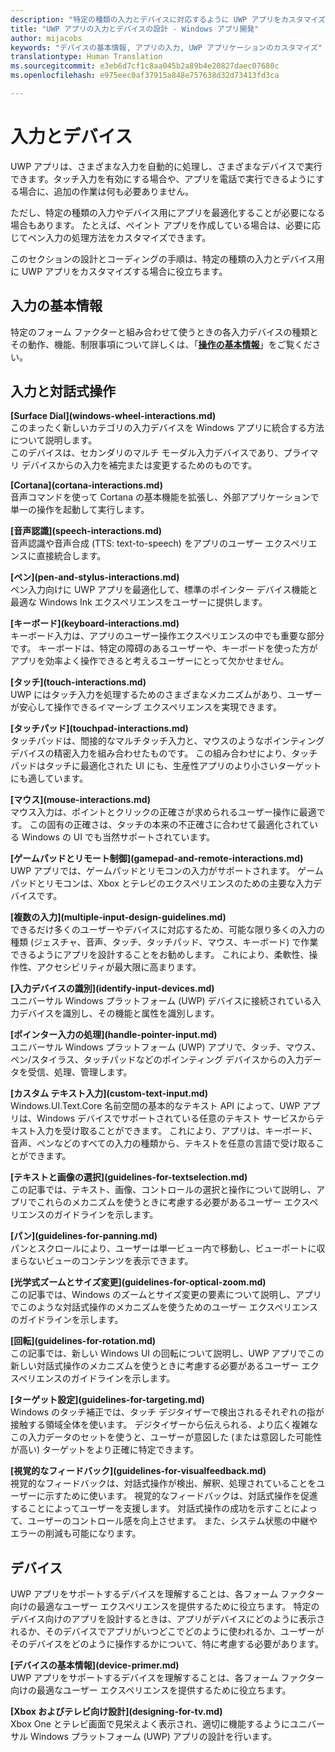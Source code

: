 ```yaml
---
description: "特定の種類の入力とデバイスに対応するように UWP アプリをカスタマイズします。 タッチと音声コマンドを利用します。 Xbox、電話、テレビでアプリを実行します。"
title: "UWP アプリの入力とデバイスの設計 - Windows アプリ開発"
author: mijacobs
keywords: "デバイスの基本情報, アプリの入力, UWP アプリケーションのカスタマイズ"
translationtype: Human Translation
ms.sourcegitcommit: e3eb6d7cf1c8aa045b2a89b4e20827daec07680c
ms.openlocfilehash: e975eec0af37915a848e757638d32d73413fd3ca

---
```

# 入力とデバイス

<link rel="stylesheet" href="https://az835927.vo.msecnd.net/sites/uwp/Resources/css/custom.css">

UWP アプリは、さまざまな入力を自動的に処理し、さまざまなデバイスで実行できます。タッチ入力を有効にする場合や、アプリを電話で実行できるようにする場合に、追加の作業は何も必要ありません。

ただし、特定の種類の入力やデバイス用にアプリを最適化することが必要になる場合もあります。 たとえば、ペイント アプリを作成している場合は、必要に応じてペン入力の処理方法をカスタマイズできます。

このセクションの設計とコーディングの手順は、特定の種類の入力とデバイス用に UWP アプリをカスタマイズする場合に役立ちます。

## 入力の基本情報

特定のフォーム ファクターと組み合わせて使うときの各入力デバイスの種類とその動作、機能、制限事項について詳しくは、「<b>[操作の基本情報](input-primer.md)</b>」をご覧ください。

## 入力と対話式操作

<div class="side-by-side">
<div class="side-by-side-content">
<p>
<b>[Surface Dial](windows-wheel-interactions.md)</b><br/>
このまったく新しいカテゴリの入力デバイスを Windows アプリに統合する方法について説明します。</br>
このデバイスは、セカンダリのマルチ モーダル入力デバイスであり、プライマリ デバイスからの入力を補完または変更するためのものです。
</p>
</div>
</div>

<div class="side-by-side">
<div class="side-by-side-content">
<div class="side-by-side-content-left">
<p>
<b>[Cortana](cortana-interactions.md)</b><br/>
音声コマンドを使って Cortana の基本機能を拡張し、外部アプリケーションで単一の操作を起動して実行します。
</p>
</div>
<div class="side-by-side-content-right">
<p>
<b>[音声認識](speech-interactions.md)</b><br/>
音声認識や音声合成 (TTS: text-to-speech) をアプリのユーザー エクスペリエンスに直接統合します。
</p>
</div>
</div>
</div>

<div class="side-by-side">
<div class="side-by-side-content">
<div class="side-by-side-content-left">
<p>
<b>[ペン](pen-and-stylus-interactions.md)</b><br/>
ペン入力向けに UWP アプリを最適化して、標準のポインター デバイス機能と最適な Windows Ink エクスペリエンスをユーザーに提供します。
</p>
</div>
<div class="side-by-side-content-right">
<p>
<b>[キーボード](keyboard-interactions.md)</b><br/>
キーボード入力は、アプリのユーザー操作エクスペリエンスの中でも重要な部分です。 キーボードは、特定の障碍のあるユーザーや、キーボードを使った方がアプリを効率よく操作できると考えるユーザーにとって欠かせません。
</p>
</div>
</div>
</div>

<div class="side-by-side">
<div class="side-by-side-content">
<div class="side-by-side-content-left">
<p>
<b>[タッチ](touch-interactions.md)</b><br/>
UWP にはタッチ入力を処理するためのさまざまなメカニズムがあり、ユーザーが安心して操作できるイマーシブ エクスペリエンスを実現できます。
</p>
</div>
<div class="side-by-side-content-right">
<p>
<b>[タッチパッド](touchpad-interactions.md)</b><br/>
タッチパッドは、間接的なマルチタッチ入力と、マウスのようなポインティング デバイスの精密入力を組み合わせたものです。 この組み合わせにより、タッチパッドはタッチに最適化された UI にも、生産性アプリのより小さいターゲットにも適しています。
</p>
</div>
</div>
</div>

<div class="side-by-side">
<div class="side-by-side-content">
<div class="side-by-side-content-left">
<p>
<b>[マウス](mouse-interactions.md)</b><br/>
マウス入力は、ポイントとクリックの正確さが求められるユーザー操作に最適です。 この固有の正確さは、タッチの本来の不正確さに合わせて最適化されている Windows の UI でも当然サポートされています。
</p>
</div>
<div class="side-by-side-content-right">
<p>
<b>[ゲームパッドとリモート制御](gamepad-and-remote-interactions.md)</b><br/>
UWP アプリでは、ゲームパッドとリモコンの入力がサポートされます。 ゲームパッドとリモコンは、Xbox とテレビのエクスペリエンスのための主要な入力デバイスです。
</p>
</div>
</div>
</div>

<div class="side-by-side">
<div class="side-by-side-content">
<p>
<b>[複数の入力](multiple-input-design-guidelines.md)</b><br/>
できるだけ多くのユーザーやデバイスに対応するため、可能な限り多くの入力の種類 (ジェスチャ、音声、タッチ、タッチパッド、マウス、キーボード) で作業できるようにアプリを設計することをお勧めします。 これにより、柔軟性、操作性、アクセシビリティが最大限に高まります。
</p>
</div>
</div>

<div class="side-by-side">
<div class="side-by-side-content">
<div class="side-by-side-content-left">
<p>
<b>[入力デバイスの識別](identify-input-devices.md)</b><br/>
ユニバーサル Windows プラットフォーム (UWP) デバイスに接続されている入力デバイスを識別し、その機能と属性を識別します。
</p>
</div>
<div class="side-by-side-content-right">
<p>
<b>[ポインター入力の処理](handle-pointer-input.md)</b><br/>
ユニバーサル Windows プラットフォーム (UWP) アプリで、タッチ、マウス、ペン/スタイラス、タッチパッドなどのポインティング デバイスからの入力データを受信、処理、管理します。
</p>
</div>
</div>
</div>

<div class="side-by-side">
<div class="side-by-side-content">
<div class="side-by-side-content-left">
<p><b>[カスタム テキスト入力](custom-text-input.md)</b><br/>
Windows.UI.Text.Core 名前空間の基本的なテキスト API によって、UWP アプリは、Windows デバイスでサポートされている任意のテキスト サービスからテキスト入力を受け取ることができます。 これにより、アプリは、キーボード、音声、ペンなどのすべての入力の種類から、テキストを任意の言語で受け取ることができます。
</p>
</div>
<div class="side-by-side-content-right">
<p>
<b>[テキストと画像の選択](guidelines-for-textselection.md)</b><br/>
この記事では、テキスト、画像、コントロールの選択と操作について説明し、アプリでこれらのメカニズムを使うときに考慮する必要があるユーザー エクスペリエンスのガイドラインを示します。
</p>
</div>
</div>
</div>

<div class="side-by-side">
<div class="side-by-side-content">
<p>
<b>[パン](guidelines-for-panning.md)</b><br/>
パンとスクロールにより、ユーザーは単一ビュー内で移動し、ビューポートに収まらないビューのコンテンツを表示できます。
</p>
</div>
</div>

<div class="side-by-side">
<div class="side-by-side-content">
<div class="side-by-side-content-left">
<p>
<b>[光学式ズームとサイズ変更](guidelines-for-optical-zoom.md)</b><br/>
この記事では、Windows のズームとサイズ変更の要素について説明し、アプリでこのような対話式操作のメカニズムを使うためのユーザー エクスペリエンスのガイドラインを示します。
</p>
</div>
<div class="side-by-side-content-right">
<p>
<b>[回転](guidelines-for-rotation.md)</b><br/>
この記事では、新しい Windows UI の回転について説明し、UWP アプリでこの新しい対話式操作のメカニズムを使うときに考慮する必要があるユーザー エクスペリエンスのガイドラインを示します。
</p>
</div>
</div>
</div>

<div class="side-by-side">
<div class="side-by-side-content">
<div class="side-by-side-content-left">
<p><b>[ターゲット設定](guidelines-for-targeting.md)</b><br/>
Windows のタッチ補正では、タッチ デジタイザーで検出されるそれぞれの指が接触する領域全体を使います。 デジタイザーから伝えられる、より広く複雑なこの入力データのセットを使うと、ユーザーが意図した (または意図した可能性が高い) ターゲットをより正確に特定できます。
</p>
</div>
<div class="side-by-side-content-right">
<p><b>[視覚的なフィードバック](guidelines-for-visualfeedback.md)</b><br/>
視覚的なフィードバックは、対話式操作が検出、解釈、処理されていることをユーザーに示すために使います。 視覚的なフィードバックは、対話式操作を促進することによってユーザーを支援します。 対話式操作の成功を示すことによって、ユーザーのコントロール感を向上させます。 また、システム状態の中継やエラーの削減も可能になります。
</p>
</div>
</div>
</div>

## デバイス

UWP アプリをサポートするデバイスを理解することは、各フォーム ファクター向けの最適なユーザー エクスペリエンスを提供するために役立ちます。 特定のデバイス向けのアプリを設計するときは、アプリがデバイスにどのように表示されるか、そのデバイスでアプリがいつどこでどのように使われるか、ユーザーがそのデバイスをどのように操作するかについて、特に考慮する必要があります。

<div class="side-by-side">
<div class="side-by-side-content">
  <div class="side-by-side-content-left">
<p><b>[デバイスの基本情報](device-primer.md)</b><br/>UWP アプリをサポートするデバイスを理解することは、各フォーム ファクター向けの最適なユーザー エクスペリエンスを提供するために役立ちます。
</p>
  </div>
  <div class="side-by-side-content-right">
<p><b>[Xbox およびテレビ向け設計](designing-for-tv.md)</b><br/>Xbox One とテレビ画面で見栄えよく表示され、適切に機能するようにユニバーサル Windows プラットフォーム (UWP) アプリの設計を行います。
</p>
  </div>
</div>
</div>



<!--HONumber=Nov16_HO1-->


